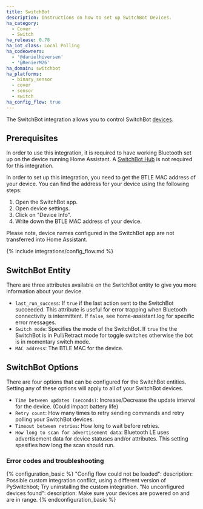 ```yaml
---
title: SwitchBot
description: Instructions on how to set up SwitchBot Devices.
ha_category:
  - Cover
  - Switch
ha_release: 0.78
ha_iot_class: Local Polling
ha_codeowners:
  - '@danielhiversen'
  - '@RenierM26'
ha_domain: switchbot
ha_platforms:
  - binary_sensor
  - cover
  - sensor
  - switch
ha_config_flow: true
---
```


The SwitchBot integration allows you to control SwitchBot [devices](https://www.switch-bot.com/).

## Prerequisites

In order to use this integration, it is required to have working Bluetooth set up on the device running Home Assistant. A [SwitchBot Hub](https://www.switch-bot.com/search?type=product&q=hub) is not required for this integration.

In order to set up this integration, you need to get the BTLE MAC address of your device. You can find the address for your device using the following steps:

1. Open the SwitchBot app.
2. Open device settings.
3. Click on "Device Info".
4. Write down the BTLE MAC address of your device.

Please note, device names configured in the SwitchBot app are not transferred into Home Assistant.

{% include integrations/config_flow.md %}

## SwitchBot Entity

There are three attributes available on the SwitchBot entity to give you more information about your device.

- `last_run_success`: If `true` if the last action sent to the SwitchBot succeeded. This attribute is useful for error trapping when Bluetooth connectivity is intermittent. If `false`, see home-assistant.log for specific error messages.
- `Switch mode`: Specifies the mode of the SwitchBot. If `true` the the SwitchBot is in Pull/Retract mode for toggle switches otherwise the bot is in momentary switch mode.
- `MAC address`: The BTLE MAC for the device.

## SwitchBot Options

There are four options that can be configured for the SwitchBot entities. Setting any of these options will apply to all of your SwitchBot devices.

- `Time between updates (seconds)`: Increase/Decrease the update interval for the device. (Could impact battery life)
- `Retry count`: How many times to retry sending commands and retry polling your SwitchBot devices.
- `Timeout between retries`: How long to wait before retries.
- `How long to scan for advertisement data`: Bluetooth LE uses advertisement data for device statuses and/or attributes. This setting spesifies how long the scan should run.

### Error codes and troubleshooting

{% configuration_basic %}
"Config flow could not be loaded":
  description: Possible custom integration conflict, using a different version of PySwitchbot; Try uninstalling the custom integration.
"No unconfigured devices found":
  description: Make sure your devices are powered on and are in range.
{% endconfiguration_basic %}
